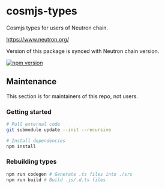 # cosmjs-types

Cosmjs types for users of Neutron chain.

https://www.neutron.org/

Version of this package is synced with Neutron chain version.

[![npm version](https://img.shields.io/npm/v/cosmjs-types.svg)](https://www.npmjs.com/package/cosmjs-types)

## Maintenance

This section is for maintainers of this repo, not users.

### Getting started

```sh
# Pull external code
git submodule update --init --recursive

# Install dependencies
npm install
```

### Rebuilding types

```sh
npm run codegen # Generate .ts files into ./src
npm run build # Build .js/.d.ts files
```
